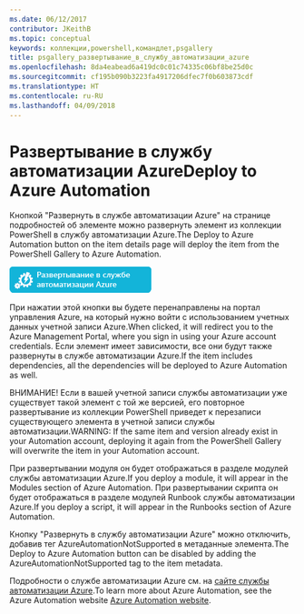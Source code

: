 ```yaml
---
ms.date: 06/12/2017
contributor: JKeithB
ms.topic: conceptual
keywords: коллекции,powershell,командлет,psgallery
title: psgallery_развертывание_в_службу_автоматизации_azure
ms.openlocfilehash: 8da4eabead6a419dc0c01c74335c06bf8be25d0c
ms.sourcegitcommit: cf195b090b3223fa4917206dfec7f0b603873cdf
ms.translationtype: HT
ms.contentlocale: ru-RU
ms.lasthandoff: 04/09/2018
---
```

<a name="deploy-to-azure-automation"></a><span data-ttu-id="f860a-103">Развертывание в службу автоматизации Azure</span><span class="sxs-lookup"><span data-stu-id="f860a-103">Deploy to Azure Automation</span></span>
===========================

<span data-ttu-id="f860a-104">Кнопкой "Развернуть в службе автоматизации Azure" на странице подробностей об элементе можно развернуть элемент из коллекции PowerShell в службу автоматизации Azure.</span><span class="sxs-lookup"><span data-stu-id="f860a-104">The Deploy to Azure Automation button on the item details page will deploy the item from the PowerShell Gallery to Azure Automation.</span></span>

![Кнопка "Развернуть в службе автоматизации Azure"](Images/DeployToAzureAutomationButton.png)

<span data-ttu-id="f860a-106">При нажатии этой кнопки вы будете перенаправлены на портал управления Azure, на который нужно войти с использованием учетных данных учетной записи Azure.</span><span class="sxs-lookup"><span data-stu-id="f860a-106">When clicked, it will redirect you to the Azure Management Portal, where you sign in using your Azure account credentials.</span></span>
<span data-ttu-id="f860a-107">Если элемент имеет зависимости, все они будут также развернуты в службе автоматизации Azure.</span><span class="sxs-lookup"><span data-stu-id="f860a-107">If the item includes dependencies, all the dependencies will be deployed to Azure Automation as well.</span></span>

<span data-ttu-id="f860a-108">ВНИМАНИЕ! Если в вашей учетной записи службы автоматизации уже существует такой элемент с той же версией, его повторное развертывание из коллекции PowerShell приведет к перезаписи существующего элемента в учетной записи службы автоматизации.</span><span class="sxs-lookup"><span data-stu-id="f860a-108">WARNING:  If the same item and version already exist in your Automation account, deploying it again from the PowerShell Gallery will overwrite the item in your Automation account.</span></span>

<span data-ttu-id="f860a-109">При развертывании модуля он будет отображаться в разделе модулей службы автоматизации Azure.</span><span class="sxs-lookup"><span data-stu-id="f860a-109">If you deploy a module, it will appear in the Modules section of Azure Automation.</span></span>  <span data-ttu-id="f860a-110">При развертывании скрипта он будет отображаться в разделе модулей Runbook службы автоматизации Azure.</span><span class="sxs-lookup"><span data-stu-id="f860a-110">If you deploy a script, it will appear in the Runbooks section of Azure Automation.</span></span>

<span data-ttu-id="f860a-111">Кнопку "Развернуть в службу автоматизации Azure" можно отключить, добавив тег AzureAutomationNotSupported в метаданные элемента.</span><span class="sxs-lookup"><span data-stu-id="f860a-111">The Deploy to Azure Automation button can be disabled by adding the AzureAutomationNotSupported tag to the item metadata.</span></span>

<span data-ttu-id="f860a-112">Подробности о службе автоматизации Azure см. на [сайте службы автоматизации Azure](http://azure.microsoft.com/services/automation/).</span><span class="sxs-lookup"><span data-stu-id="f860a-112">To learn more about Azure Automation, see the Azure Automation website [Azure Automation website](http://azure.microsoft.com/services/automation/).</span></span>